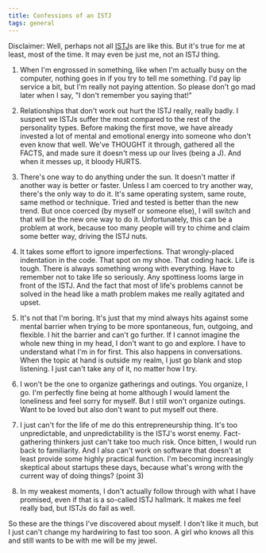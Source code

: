 ```yaml
---
title: Confessions of an ISTJ
tags: general
---
```


Disclaimer: Well, perhaps not all [ISTJ](https://www.personalitypage.com/ISTJ.html)s are like this. But it's true for me at least, most of the time. It may even be just me, not an ISTJ thing.

1. When I'm engrossed in something, like when I'm actually busy on the computer,
nothing goes in if you try to tell me something. I'd pay lip service a bit,
but I'm really not paying attention. So please don't go mad later when I say, "I don't remember you saying that!"

2. Relationships that don't work out hurt the ISTJ really, really badly. I suspect we ISTJs
suffer the most compared to the rest of the personality types. Before making the first move, we have already invested
a lot of mental and emotional energy into someone who don't even know that well. We've THOUGHT it through, gathered all
the FACTS, and made sure it doesn't mess up our lives (being a J). And when it messes up, it bloody HURTS.

3. There's one way to do anything under the sun. It doesn't matter if another way is better or faster. Unless I am coerced to try another way, there's the only way to do it. It's same operating system, same route, same method or technique.
Tried and tested is better than the new trend. But once coerced (by myself or someone else), I will switch and that will be the new one way to do it. Unfortunately, this can be a problem at work, because too many people will try to chime and claim some better way, driving the ISTJ nuts.

4. It takes some effort to ignore imperfections. That wrongly-placed indentation in the code.
That spot on my shoe. That coding hack. Life is tough. There is always something wrong with everything. Have to
remember not to take life so seriously. Any spottiness looms large in front of the ISTJ. And the
fact that most of life's problems cannot be solved in the head like a math problem makes me really
agitated and upset.

5. It's not that I'm boring. It's just that my mind always hits against some mental barrier when
trying to be more spontaneous, fun, outgoing, and flexible. I hit the barrier and can't go further. If I cannot
imagine the whole new thing in my head, I don't want to go and explore. I have to understand what I'm in for first.
This also happens in conversations. When the topic at hand is outside my realm, I just go blank and stop listening. I just
can't take any of it, no matter how I try.

6. I won't be the one to organize gatherings and outings. You organize, I go. I'm perfectly fine
being at home although I would lament the loneliness and feel sorry for myself. But I still won't organize outings.
Want to be loved but also don't want to put myself out there.

7. I just can't for the life of me do this entrepreneurship thing. It's too unpredictable, and
unpredictability is the ISTJ's worst enemy. Fact-gathering thinkers just can't take too
much risk. Once bitten, I would run back to familiarity. And I also can't work on software that
doesn't at least provide some highly practical function. I'm becoming increasingly skeptical
about startups these days, because what's wrong with the current way of doing things? (point 3)

8. In my weakest moments, I don't actually follow through with what I have promised, even if that is
a so-called ISTJ hallmark. It makes me feel really bad, but ISTJs do fail as well.

So these are the things I've discovered about myself. I don't like it much, but I just can't change my hardwiring to fast too soon. A girl who knows all this and still wants to be with me will be my jewel.
